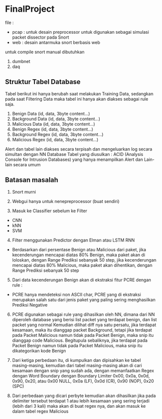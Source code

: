 # FinalProject

file :
* pcap : untuk desain preprocessor untuk digunakan sebagai simulasi packet dissector pada Snort
* web : desain antarmuka snort berbasis web

untuk compile snort manual dibutuhkan
1. dumbnet
2. daq


## Struktur Tabel Database
Tabel berikut ini hanya berubah saat melakukan Training Data, sedangkan pada saat Filtering Data maka tabel ini hanya akan diakses sebagai rule saja.
1. Benign Data (id, data, 3byte content...)
2. Background Data (id, data, 3byte content...)
3. Malicious Data (id, data, 3byte content...)
4. Benign Regex (id, data, 3byte content...)
5. Background Regex (id, data, 3byte content...)
6. Malicious Regex (id, data, 3byte content...)

Alert dan tabel lain diakses secara terpisah dan mengeluarkan log secara simultan dengan NN Database
Tabel yang diusulkan : ACID (Analysis Console for Intrusion Databases)
yang hanya menampilkan Alert dan Lain-lain secara umum


## Batasan masalah
1. Snort murni

2. Webgui hanya untuk nenepreprocessor (buat sendiri)

3. Masuk ke Classifier sebelum ke Filter
 - CNN
 - kNN
 - SVM

4. Filter menggunakan Predictor dengan Elman atau LSTM RNN
 - Berdasarkan dari persentase Benign atau Malicious dari paket, jika kecenderungan mencapai diatas 80% Benign, maka paket akan di loloskan, dengan Range Prediksi sebanyak 50 step, jika kecenderungan mencapai diatas 80% Malicious, maka paket akan dihentikan, dengan Range Prediksi sebanyak 50 step

5. Dari data kecenderungan Benign akan di ekstraksi fitur PCRE dengan rule : 
 - PCRE hanya mendeteksi non ASCII char, PCRE yang di ekstraksi merupakan salah satu dari jenis paket yang paling sering menghasilkan Prediksi Negative

6. PCRE digunakan sebagai rule yang dihasilkan oleh NN, dimana dari NN diperoleh database yang berisi list packet yang terdapat benign, dan list packet yang normal
Kemudian dilihat diff nya satu persatu, jika terdapat kesamaan, maka itu dianggap packet Background, tetapi jika terdapat pada Packet Malicious namun tidak pada Packet Benign, maka snip itu dianggap code Malicious. Begitupula sebaliknya, jika terdapat pada Packet Benign namun tidak pada Packet Malicious, maka snip itu dikategorikan kode Benign

7. Dari ketiga perbedaan itu, di kumpulkan dan dipisahkan ke tabel masing-masing, kemudian dari tabel masing-masing akan di cari kesamaan dengan snip yang sudah ada, dengan memanfaatkan Regex dengan Word Boundary dengan Boundary Limiter 0x00, 0x0a, 0x0d, 0x90, 0x20, atau 0x00 NULL, 0x0a (LF), 0x0d (CR), 0x90 (NOP), 0x20 (SPC) 

8. Dari perbedaan yang dicari perbyte kemudian akan dihasilkan jika pada delimiter tersebut terdapat 1 atau lebih kesamaan yang sering terjadi (lebih dari 3 kali) maka akan di buat regex nya, dan akan masuk ke dalam tabel regex Malicious
